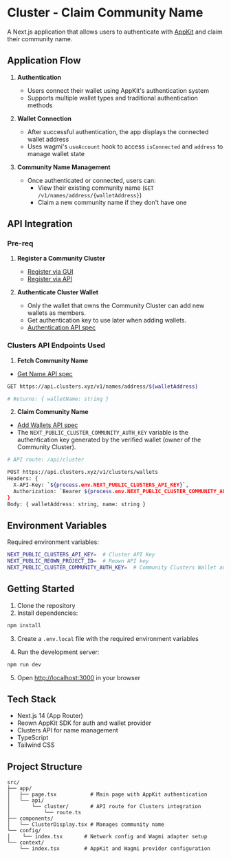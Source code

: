 # Cluster - Claim Community Name

A Next.js application that allows users to authenticate with [AppKit](https://reown.com/appkit) and claim their community name.

## Application Flow

1. **Authentication**
   - Users connect their wallet using AppKit's authentication system
   - Supports multiple wallet types and traditional authentication methods

2. **Wallet Connection**
   - After successful authentication, the app displays the connected wallet address
   - Uses wagmi's `useAccount` hook to access `isConnected` and `address` to manage wallet state

3. **Community Name Management**
   - Once authenticated or connected, users can:
     - View their existing community name (`GET /v1/names/address/{walletAddress}`)
     - Claim a new community name if they don't have one

## API Integration

### Pre-req

1. **Register a Community Cluster**
    - [Register via GUI](https://clusters.xyz/register)
    - [Register via API](https://docs.clusters.xyz/getting-started/api/v1/registration)

2. **Authenticate Cluster Wallet**
    - Only the wallet that owns the Community Cluster can add new wallets as members.
    - Get authentication key to use later when adding wallets.
    - [Authentication API spec](https://docs.clusters.xyz/getting-started/api/v1/authentication)

### Clusters API Endpoints Used

1. **Fetch Community Name**
- [Get Name API spec](https://docs.clusters.xyz/getting-started/api/v1/address-cluster-name#get-name)
```bash
GET https://api.clusters.xyz/v1/names/address/${walletAddress}

# Returns: { walletName: string }
```

2. **Claim Community Name**
- [Add Wallets API spec](https://docs.clusters.xyz/getting-started/api/v1/clusters#add-wallets)
- The `NEXT_PUBLIC_CLUSTER_COMMUNITY_AUTH_KEY` variable is the authentication key generated by the verified wallet (owner of the Community Cluster).

```bash
# API route: /api/cluster

POST https://api.clusters.xyz/v1/clusters/wallets
Headers: {
  X-API-Key: `${process.env.NEXT_PUBLIC_CLUSTERS_API_KEY}`,
  Authorization: `Bearer ${process.env.NEXT_PUBLIC_CLUSTER_COMMUNITY_AUTH_KEY}`
}
Body: { walletAddress: string, name: string }
```

## Environment Variables

Required environment variables:
```bash
NEXT_PUBLIC_CLUSTERS_API_KEY=  # Cluster API Key
NEXT_PUBLIC_REOWN_PROJECT_ID=  # Reown API key
NEXT_PUBLIC_CLUSTER_COMMUNITY_AUTH_KEY=  # Community Clusters Wallet authentication key
```

## Getting Started

1. Clone the repository
2. Install dependencies:
```bash
npm install
```

3. Create a `.env.local` file with the required environment variables

4. Run the development server:
```bash
npm run dev
```

5. Open [http://localhost:3000](http://localhost:3000) in your browser

## Tech Stack

- Next.js 14 (App Router)
- Reown AppKit SDK for auth and wallet provider
- Clusters API for name management
- TypeScript
- Tailwind CSS

## Project Structure

```text
src/
├── app/
│   ├── page.tsx           # Main page with AppKit authentication
│   └── api/
│       └── cluster/       # API route for Clusters integration
│           └── route.ts
├── components/
│   └── ClusterDisplay.tsx # Manages community name
└── config/
│    └── index.tsx       # Network config and Wagmi adapter setup
└── context/
    └── index.tsx        # AppKit and Wagmi provider configuration
```